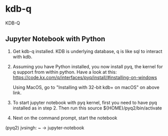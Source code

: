 # kdb-q
KDB-Q

## Jupyter Notebook with Python
1. Get kdb-q installed. KDB is underlying database, q is like sql to interact with kdb.
2. Assuming you have Python installed, you now install pyq, the kernel for q support from within python.
   Have a look at this:
   https://code.kx.com/q/interfaces/pyq/install/#installing-on-windows
   
   Using MacOS, go to "Installing with 32-bit kdb+ on macOS" on above link.
3. To start jupyter notebook with pyq kernel, first you need to have pyq installed as in step 2. Then run this
    source ${HOME}/pyq2/bin/activate
    
4. Next on the command prompt, start the notebook

(pyq2) jvsingh: ~  -> jupyter-notebook
